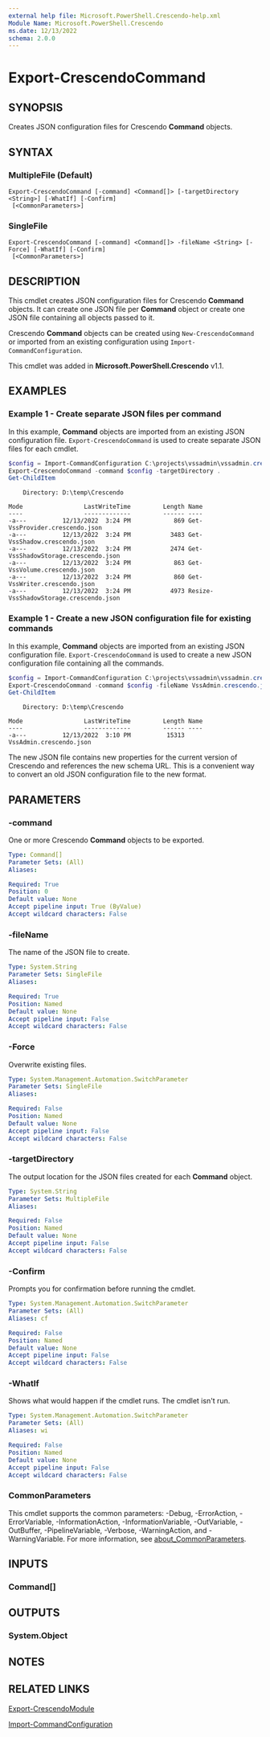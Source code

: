 ```yaml
---
external help file: Microsoft.PowerShell.Crescendo-help.xml
Module Name: Microsoft.PowerShell.Crescendo
ms.date: 12/13/2022
schema: 2.0.0
---
```


# Export-CrescendoCommand

## SYNOPSIS
Creates JSON configuration files for Crescendo **Command** objects.

## SYNTAX

### MultipleFile (Default)

```
Export-CrescendoCommand [-command] <Command[]> [-targetDirectory <String>] [-WhatIf] [-Confirm]
 [<CommonParameters>]
```

### SingleFile
```
Export-CrescendoCommand [-command] <Command[]> -fileName <String> [-Force] [-WhatIf] [-Confirm]
 [<CommonParameters>]
```

## DESCRIPTION

This cmdlet creates JSON configuration files for Crescendo **Command** objects. It can create one
JSON file per **Command** object or create one JSON file containing all objects passed to it.

Crescendo **Command** objects can be created using `New-CrescendoCommand` or imported from an
existing configuration using `Import-CommandConfiguration`.

This cmdlet was added in **Microsoft.PowerShell.Crescendo** v1.1.

## EXAMPLES

### Example 1 - Create separate JSON files per command

In this example, **Command** objects are imported from an existing JSON configuration file.
`Export-CrescendoCommand` is used to create separate JSON files for each cmdlet.

```powershell
$config = Import-CommandConfiguration C:\projects\vssadmin\vssadmin.crescendo.config.json
Export-CrescendoCommand -command $config -targetDirectory .
Get-ChildItem
```

```Output
    Directory: D:\temp\Crescendo

Mode                 LastWriteTime         Length Name
----                 -------------         ------ ----
-a---          12/13/2022  3:24 PM            869 Get-VssProvider.crescendo.json
-a---          12/13/2022  3:24 PM           3483 Get-VssShadow.crescendo.json
-a---          12/13/2022  3:24 PM           2474 Get-VssShadowStorage.crescendo.json
-a---          12/13/2022  3:24 PM            863 Get-VssVolume.crescendo.json
-a---          12/13/2022  3:24 PM            860 Get-VssWriter.crescendo.json
-a---          12/13/2022  3:24 PM           4973 Resize-VssShadowStorage.crescendo.json
```

### Example 1 - Create a new JSON configuration file for existing commands

In this example, **Command** objects are imported from an existing JSON configuration file.
`Export-CrescendoCommand` is used to create a new JSON configuration file containing all the
commands.

```powershell
$config = Import-CommandConfiguration C:\projects\vssadmin\vssadmin.crescendo.config.json
Export-CrescendoCommand -command $config -fileName VssAdmin.crescendo.json
Get-ChildItem
```

```Output
    Directory: D:\temp\Crescendo

Mode                 LastWriteTime         Length Name
----                 -------------         ------ ----
-a---          12/13/2022  3:10 PM          15313 VssAdmin.crescendo.json
```

The new JSON file contains new properties for the current version of Crescendo and references the
new schema URL. This is a convenient way to convert an old JSON configuration file to the new
format.

## PARAMETERS

### -command

One or more Crescendo **Command** objects to be exported.

```yaml
Type: Command[]
Parameter Sets: (All)
Aliases:

Required: True
Position: 0
Default value: None
Accept pipeline input: True (ByValue)
Accept wildcard characters: False
```

### -fileName

The name of the JSON file to create.

```yaml
Type: System.String
Parameter Sets: SingleFile
Aliases:

Required: True
Position: Named
Default value: None
Accept pipeline input: False
Accept wildcard characters: False
```

### -Force

Overwrite existing files.

```yaml
Type: System.Management.Automation.SwitchParameter
Parameter Sets: SingleFile
Aliases:

Required: False
Position: Named
Default value: None
Accept pipeline input: False
Accept wildcard characters: False
```

### -targetDirectory

The output location for the JSON files created for each **Command** object.

```yaml
Type: System.String
Parameter Sets: MultipleFile
Aliases:

Required: False
Position: Named
Default value: None
Accept pipeline input: False
Accept wildcard characters: False
```

### -Confirm

Prompts you for confirmation before running the cmdlet.

```yaml
Type: System.Management.Automation.SwitchParameter
Parameter Sets: (All)
Aliases: cf

Required: False
Position: Named
Default value: None
Accept pipeline input: False
Accept wildcard characters: False
```

### -WhatIf

Shows what would happen if the cmdlet runs. The cmdlet isn't run.

```yaml
Type: System.Management.Automation.SwitchParameter
Parameter Sets: (All)
Aliases: wi

Required: False
Position: Named
Default value: None
Accept pipeline input: False
Accept wildcard characters: False
```

### CommonParameters

This cmdlet supports the common parameters: -Debug, -ErrorAction, -ErrorVariable,
-InformationAction, -InformationVariable, -OutVariable, -OutBuffer, -PipelineVariable, -Verbose,
-WarningAction, and -WarningVariable. For more information, see
[about_CommonParameters](http://go.microsoft.com/fwlink/?LinkID=113216).

## INPUTS

### Command[]

## OUTPUTS

### System.Object

## NOTES

## RELATED LINKS

[Export-CrescendoModule](Export-CrescendoModule.md)

[Import-CommandConfiguration](Import-CommandConfiguration.md)
